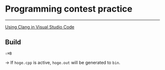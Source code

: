 Programming contest practice
===
---


[Using Clang in Visual Studio Code](https://code.visualstudio.com/docs/cpp/config-clang-mac#_build-helloworldcpp)

## Build
`⇧⌘B`

→ If `hoge.cpp` is active, `hoge.out` will be generated to `bin`.